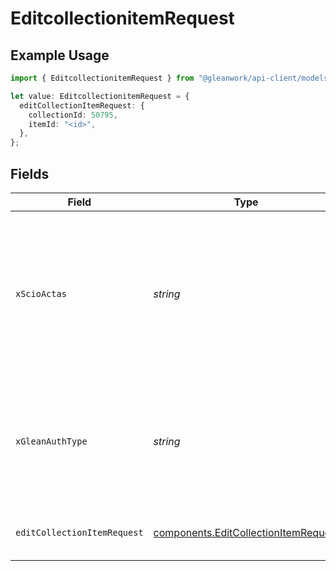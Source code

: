 # EditcollectionitemRequest

## Example Usage

```typescript
import { EditcollectionitemRequest } from "@gleanwork/api-client/models/operations";

let value: EditcollectionitemRequest = {
  editCollectionItemRequest: {
    collectionId: 50795,
    itemId: "<id>",
  },
};
```

## Fields

| Field                                                                                                                    | Type                                                                                                                     | Required                                                                                                                 | Description                                                                                                              |
| ------------------------------------------------------------------------------------------------------------------------ | ------------------------------------------------------------------------------------------------------------------------ | ------------------------------------------------------------------------------------------------------------------------ | ------------------------------------------------------------------------------------------------------------------------ |
| `xScioActas`                                                                                                             | *string*                                                                                                                 | :heavy_minus_sign:                                                                                                       | Email address of a user on whose behalf the request is intended to be made (should be non-empty only for global tokens). |
| `xGleanAuthType`                                                                                                         | *string*                                                                                                                 | :heavy_minus_sign:                                                                                                       | Auth type being used to access the endpoint (should be non-empty only for global tokens).                                |
| `editCollectionItemRequest`                                                                                              | [components.EditCollectionItemRequest](../../models/components/editcollectionitemrequest.md)                             | :heavy_check_mark:                                                                                                       | Edit Collection Items request                                                                                            |
